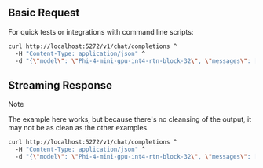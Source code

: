 ## Basic Request

For quick tests or integrations with command line scripts:

```bash
curl http://localhost:5272/v1/chat/completions ^
  -H "Content-Type: application/json" ^
  -d "{\"model\": \"Phi-4-mini-gpu-int4-rtn-block-32\", \"messages\": [{\"role\": \"user\", \"content\": \"Tell me a short story\"}]}"
```

## Streaming Response

> [!NOTE]
> The example here works, but because there's no cleansing of the output, it may not be as clean as the other examples.

```bash
curl http://localhost:5272/v1/chat/completions ^
  -H "Content-Type: application/json" ^
  -d "{\"model\": \"Phi-4-mini-gpu-int4-rtn-block-32\", \"messages\": [{\"role\": \"user\", \"content\": \"Tell me a short story\"}], \"stream\": true}"
```
